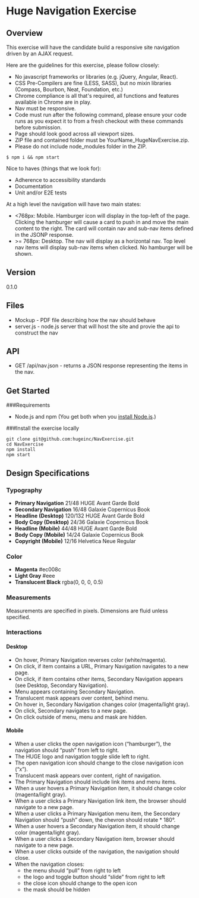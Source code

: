 # Huge Navigation Exercise

## Overview

This exercise will have the candidate build a responsive site navigation driven by an AJAX request.

Here are the guidelines for this exercise, please follow closely:

- No javascript frameworks or libraries (e.g. jQuery, Angular, React).
- CSS Pre-Compilers are fine (LESS, SASS), but no mixin libraries (Compass, Bourbon, Neat, Foundation, etc.)
- Chrome compliance is all that's required, all functions and features available in Chrome are in play.
- Nav must be responsive.
- Code must run after the following command, please ensure your code runs as you expect it to from a fresh checkout with these commands before submission.
- Page should look good across all viewport sizes.
- ZIP file and contained folder must be YourName_HugeNavExercise.zip.
- Please do not include node_modules folder in the ZIP.

```
$ npm i && npm start
```

Nice to haves (things that we look for):

- Adherence to accessibility standards
- Documentation
- Unit and/or E2E tests

At a high level the navigation will have two main states:

- <768px: Mobile. Hamburger icon will display in the top-left of the page. Clicking the hamburger will cause a card to push in and move the main content to the right. The card will contain nav and sub-nav items defined in the JSONP response.
- \>= 768px: Desktop. The nav will display as a horizontal nav. Top level nav items will display sub-nav items when clicked. No hamburger will be shown.

## Version

0.1.0

## Files

- Mockup - PDF file describing how the nav should behave
- server.js - node.js server that will host the site and provie the api to construct the nav

## API

- GET /api/nav.json - returns a JSON response representing the items in the nav.

## Get Started

###Requirements

- Node.js and npm (You get both when you <a href="https://docs.npmjs.com/getting-started/installing-node">install Node.js</a>.)

###Install the exercise locally

```
git clone git@github.com:hugeinc/NavExercise.git
cd NavExercise
npm install
npm start
```

## Design Specifications

### Typography

- **Primary Navigation** 21/48 HUGE Avant Garde Bold
- **Secondary Navigation** 16/48 Galaxie Copernicus Book
- **Headline (Desktop)** 120/132 HUGE Avant Garde Bold
- **Body Copy (Desktop)** 24/36 Galaxie Copernicus Book
- **Headline (Mobile)** 44/48 HUGE Avant Garde Bold
- **Body Copy (Mobile)** 14/24 Galaxie Copernicus Book
- **Copyright (Mobile)** 12/16 Helvetica Neue Regular

### Color

- **Magenta** #ec008c
- **Light Gray** #eee
- **Translucent Black** rgba(0, 0, 0, 0.5)

### Measurements

Measurements are specified in pixels. Dimensions are fluid unless specified.

### Interactions

#### Desktop

- On hover, Primary Navigation reverses color (white/magenta).
- On click, if item contains a URL, Primary Navigation navigates to a new page.
- On click, if item contains other items, Secondary Navigation appears (see Desktop, Secondary Navigation).
- Menu appears containing Secondary Navigation.
- Translucent mask appears over content, behind menu.
- On hover in, Secondary Navigation changes color (magenta/light gray).
- On click, Secondary navigates to a new page.
- On click outside of menu, menu and mask are hidden.

#### Mobile

- When a user clicks the open navigation icon (“hamburger”), the navigation should “push” from left to right.
- The HUGE logo and navigation toggle slide left to right.
- The open navigation icon should change to the close navigation icon (“x”).
- Translucent mask appears over content, right of navigation.
- The Primary Navigation should include link items and menu items.
- When a user hovers a Primary Navigation item, it should change color (magenta/light gray).
- When a user clicks a Primary Navigation link item, the browser should navigate to a new page.
- When a user clicks a Primary Navigation menu item, the Secondary Navigation should “push” down, the chevron should rotate \* 180°.
- When a user hovers a Secondary Navigation item, it should change color (magenta/light gray).
- When a user clicks a Secondary Navigation item, browser should navigate to a new page.
- When a user clicks outside of the navigation, the navigation should close.
- When the navigation closes:
  - the menu should “pull” from right to left
  - the logo and toggle button should “slide” from right to left
  - the close icon should change to the open icon
  - the mask should be hidden
